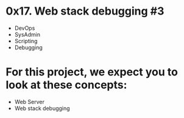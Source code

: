 # 0x17. Web stack debugging #3
* DevOps
* SysAdmin
* Scripting
* Debugging


# For this project, we expect you to look at these concepts:

* Web Server
* Web stack debugging
